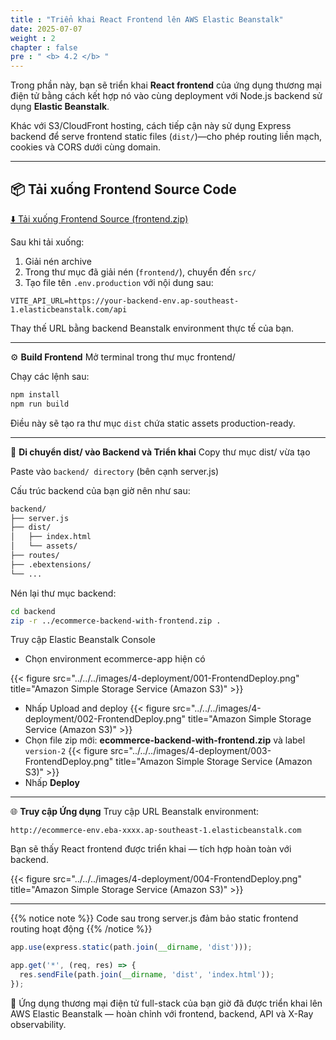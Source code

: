 ```yaml
---
title : "Triển khai React Frontend lên AWS Elastic Beanstalk"
date: 2025-07-07
weight : 2
chapter : false
pre : " <b> 4.2 </b> "
---
```


Trong phần này, bạn sẽ triển khai **React frontend** của ứng dụng thương mại điện tử bằng cách kết hợp nó vào cùng deployment với Node.js backend sử dụng **Elastic Beanstalk**.

Khác với S3/CloudFront hosting, cách tiếp cận này sử dụng Express backend để serve frontend static files (`dist/`)—cho phép routing liền mạch, cookies và CORS dưới cùng domain.

---

## 📦 Tải xuống Frontend Source Code

[⬇️ Tải xuống Frontend Source (frontend.zip)](./../../../downloads/ecommerce-frontend.zip)

Sau khi tải xuống:

1. Giải nén archive  
2. Trong thư mục đã giải nén (`frontend/`), chuyển đến `src/`  
3. Tạo file tên `.env.production` với nội dung sau:

```env
VITE_API_URL=https://your-backend-env.ap-southeast-1.elasticbeanstalk.com/api
```
Thay thế URL bằng backend Beanstalk environment thực tế của bạn.

---

⚙️ **Build Frontend**
Mở terminal trong thư mục frontend/

Chạy các lệnh sau:

```bash
npm install
npm run build
```
Điều này sẽ tạo ra thư mục `dist` chứa static assets production-ready.

---

🚀 **Di chuyển dist/ vào Backend và Triển khai**
Copy thư mục dist/ vừa tạo

Paste vào `backend/ directory` (bên cạnh server.js)

Cấu trúc backend của bạn giờ nên như sau:

```bash
backend/
├── server.js
├── dist/
│   ├── index.html
│   └── assets/
├── routes/
├── .ebextensions/
└── ...
```

Nén lại thư mục backend:

```bash
cd backend
zip -r ../ecommerce-backend-with-frontend.zip .
```

Truy cập Elastic Beanstalk Console

- Chọn environment ecommerce-app hiện có



{{< figure src="../../../images/4-deployment/001-FrontendDeploy.png" title="Amazon Simple Storage Service (Amazon S3)" >}}
- Nhấp Upload and deploy
{{< figure src="../../../images/4-deployment/002-FrontendDeploy.png" title="Amazon Simple Storage Service (Amazon S3)" >}}
- Chọn file zip mới: **ecommerce-backend-with-frontend.zip** và label `version-2`
{{< figure src="../../../images/4-deployment/003-FrontendDeploy.png" title="Amazon Simple Storage Service (Amazon S3)" >}}
- Nhấp **Deploy**
---

🌐 **Truy cập Ứng dụng**
Truy cập URL Beanstalk environment:

```http
http://ecommerce-env.eba-xxxx.ap-southeast-1.elasticbeanstalk.com
```
Bạn sẽ thấy React frontend được triển khai — tích hợp hoàn toàn với backend.

{{< figure src="../../../images/4-deployment/004-FrontendDeploy.png" title="Amazon Simple Storage Service (Amazon S3)" >}}

---

{{% notice note %}}
Code sau trong server.js đảm bảo static frontend routing hoạt động
{{% /notice %}}


```js
app.use(express.static(path.join(__dirname, 'dist')));

app.get('*', (req, res) => {
  res.sendFile(path.join(__dirname, 'dist', 'index.html'));
});
```

🎉 Ứng dụng thương mại điện tử full-stack của bạn giờ đã được triển khai lên AWS Elastic Beanstalk — hoàn chỉnh với frontend, backend, API và X-Ray observability.


